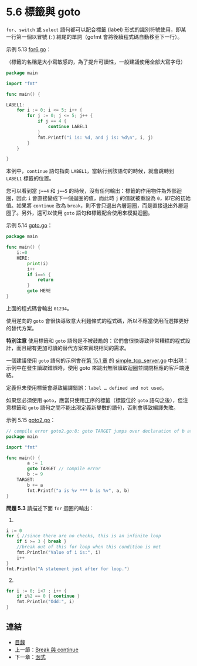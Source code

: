 # 5.6 標籤與 goto

`for`、`switch` 或 `select` 語句都可以配合標籤 (label) 形式的識別符號使用，即某一行第一個以冒號 (`:`) 結尾的單詞（gofmt 會將後續程式碼自動移至下一行）。

示例 5.13 [for6.go](examples/chapter_5/for6.go)：

（標籤的名稱是大小寫敏感的，為了提升可讀性，一般建議使用全部大寫字母）

```go
package main

import "fmt"

func main() {

LABEL1:
	for i := 0; i <= 5; i++ {
		for j := 0; j <= 5; j++ {
			if j == 4 {
				continue LABEL1
			}
			fmt.Printf("i is: %d, and j is: %d\n", i, j)
		}
	}

}
```

本例中，`continue` 語句指向 `LABEL1`，當執行到該語句的時候，就會跳轉到 `LABEL1` 標籤的位置。

您可以看到當 `j==4` 和 `j==5` 的時候，沒有任何輸出：標籤的作用物件為外部迴圈，因此 `i` 會直接變成下一個迴圈的值，而此時 `j` 的值就被重設為 `0`，即它的初始值。如果將 `continue` 改為 `break`，則不會只退出內層迴圈，而是直接退出外層迴圈了。另外，還可以使用 `goto` 語句和標籤配合使用來模擬迴圈。

示例 5.14 [goto.go](examples/chapter_5/goto.go)：

```go
package main

func main() {
	i:=0
	HERE:
		print(i)
		i++
		if i==5 {
			return
		}
		goto HERE
}
```

上面的程式碼會輸出 `01234`。

使用逆向的 `goto` 會很快導致意大利麵條式的程式碼，所以不應當使用而選擇更好的替代方案。

**特別注意** 使用標籤和 `goto` 語句是不被鼓勵的：它們會很快導致非常糟糕的程式設計，而且總有更加可讀的替代方案來實現相同的需求。

一個建議使用 `goto` 語句的示例會在[第 15.1 章](15.1.md) 的 [simple_tcp_server.go](./examples/chapter_15/simple_tcp_server.go) 中出現：示例中在發生讀取錯誤時，使用 goto 來跳出無限讀取迴圈並關閉相應的客戶端連結。

定義但未使用標籤會導致編譯錯誤：`label … defined and not used`。

如果您必須使用 `goto`，應當只使用正序的標籤（標籤位於 `goto` 語句之後），但注意標籤和 `goto` 語句之間不能出現定義新變數的語句，否則會導致編譯失敗。

示例 5.15 [goto2.go](examples/chapter_5/got2o.go)：

```go
// compile error goto2.go:8: goto TARGET jumps over declaration of b at goto2.go:8
package main

import "fmt"

func main() {
		a := 1
		goto TARGET // compile error
		b := 9
	TARGET:  
		b += a
		fmt.Printf("a is %v *** b is %v", a, b)
}
```

**問題 5.3** 請描述下面 `for` 迴圈的輸出：

1.

```go
i := 0
for { //since there are no checks, this is an infinite loop
	if i >= 3 { break }
	//break out of this for loop when this condition is met
	fmt.Println("Value of i is:", i)
	i++
}
fmt.Println("A statement just after for loop.")
```

2.

```go
for i := 0; i<7 ; i++ {
	if i%2 == 0 { continue }
	fmt.Println("Odd:", i)
}
```

## 連結

- [目錄](directory.md)
- 上一節：[Break 與 continue](05.5.md)
- 下一章：[函式](06.0.md)
